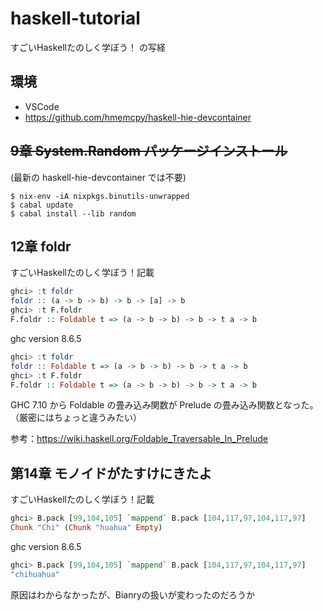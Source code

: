 # haskell-tutorial

すごいHaskellたのしく学ぼう！ の写経

## 環境

- VSCode
- https://github.com/hmemcpy/haskell-hie-devcontainer

## ~~9章 System.Random パッケージインストール~~

(最新の haskell-hie-devcontainer では不要)

```
$ nix-env -iA nixpkgs.binutils-unwrapped
$ cabal update
$ cabal install --lib random
```

## 12章 foldr


すごいHaskellたのしく学ぼう！記載

```haskell
ghci> :t foldr
foldr :: (a -> b -> b) -> b -> [a] -> b
ghci> :t F.foldr
F.foldr :: Foldable t => (a -> b -> b) -> b -> t a -> b
```

ghc version 8.6.5

```haskell
ghci> :t foldr
foldr :: Foldable t => (a -> b -> b) -> b -> t a -> b
ghci> :t F.foldr
F.foldr :: Foldable t => (a -> b -> b) -> b -> t a -> b
```

GHC 7.10 から Foldable の畳み込み関数が Prelude の畳み込み関数となった。
（厳密にはちょっと違うみたい）

参考：https://wiki.haskell.org/Foldable_Traversable_In_Prelude


## 第14章 モノイドがたすけにきたよ

すごいHaskellたのしく学ぼう！記載

```haskell
ghci> B.pack [99,104,105] `mappend` B.pack [104,117,97,104,117,97]
Chunk "Chi" (Chunk "huahua" Empty)
```

ghc version 8.6.5

```haskell
ghci> B.pack [99,104,105] `mappend` B.pack [104,117,97,104,117,97]
"chihuahua"
```

原因はわからなかったが、Bianryの扱いが変わったのだろうか

